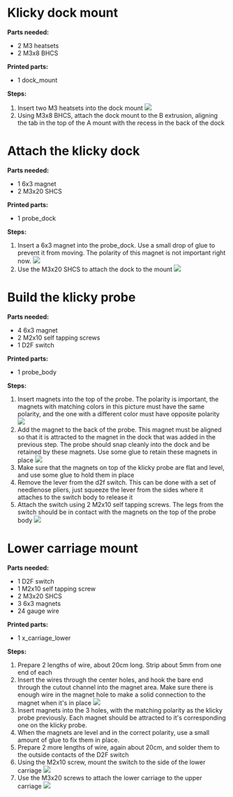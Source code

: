 # Klicky dock mount

**Parts needed:**
* 2 M3 heatsets 
* 2 M3x8 BHCS

**Printed parts:**
* 1 dock_mount


**Steps:**
1. Insert two M3 heatsets into the dock mount ![](images/klicky_dock_heatsets.png)
2. Using M3x8 BHCS, attach the dock mount to the B extrusion, aligning the tab in the top of the A mount with the recess in the back of the dock


# Attach the klicky dock


**Parts needed:**
* 1 6x3 magnet
* 2 M3x20 SHCS

**Printed parts:**
* 1 probe_dock

**Steps:**
1. Insert a 6x3 magnet into the probe_dock. Use a small drop of glue to prevent it from moving. The polarity of this magnet is not important right now. ![](images/klicky_dock_magnet.png)
2. Use the M3x20 SHCS to attach the dock to the mount ![](images/klicky_dock_attached.png)


# Build the klicky probe

**Parts needed:**
* 4 6x3 magnet
* 2 M2x10 self tapping screws
* 1 D2F switch

**Printed parts:**
* 1 probe_body

**Steps:**
1. Insert magnets into the top of the probe. The polarity is important, the magnets with matching colors in this picture must have the same polarity, and the one with a different color must have opposite polarity ![](images/klicky_probe_magnets_1.png)
2. Add the magnet to the back of the probe. This magnet must be aligned so that it is attracted to the magnet in the dock that was added in the previous step. The probe should snap cleanly into the dock and be retained by these magnets. Use some glue to retain these magnets in place ![](images/klicky_probe_magnets_2.png)
3. Make sure that the magnets on top of the klicky probe are flat and level, and use some glue to hold them in place
5. Remove the lever from the d2f switch. This can be done with a set of needlenose pliers, just squeeze the lever from the sides where it attaches to the switch body to release it
6. Attach the switch using 2 M2x10 self tapping screws. The legs from the switch should be in contact with the magnets on the top of the probe body
![](images/klicky_switch.png)




# Lower carriage mount

**Parts needed:**
* 1 D2F switch
* 1 M2x10 self tapping screw
* 2 M3x20 SHCS
* 3 6x3 magnets
* 24 gauge wire



**Printed parts:**
* 1 x_carriage_lower


**Steps:**
1. Prepare 2 lengths of wire, about 20cm long. Strip about 5mm from one end of each 
2. Insert the wires through the center holes, and hook the bare end through the cutout channel into the magnet area. Make sure there is enough wire in the magnet hole to make a solid connection to the magnet when it's in place ![](images/x_lower_carriage_wires.jpg)
3. Insert magnets into the 3 holes, with the matching polarity as the klicky probe previously. Each magnet should be attracted to it's corresponding one on the klicky probe. 
4. When the magnets are level and in the correct polarity, use a small amount of glue to fix them in place. 
5. Prepare 2 more lengths of wire, again about 20cm, and solder them to the outside contacts of the D2F switch
6. Using the M2x10 screw, mount the switch to the side of the lower carriage ![](images/x_lower_carriage_switch.png)
7. Use the M3x20 screws to attach the lower carriage to the upper carriage ![](images/x_lower_carriage_mounted.png)